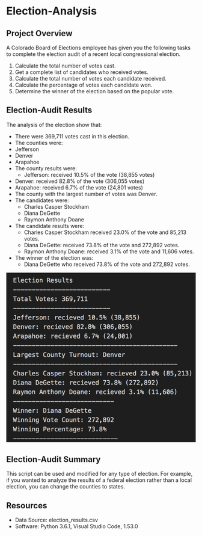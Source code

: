 # Election-Analysis

## Project Overview
A Colorado Board of Elections employee has given you the following tasks to complete the election audit of a recent local congressional election.

1. Calculate the total number of votes cast.
2. Get a complete list of candidates who received votes.
3. Calculate the total number of votes each candidate received.
4. Calculate the percentage of votes each candidate won.
5. Determine the winner of the election based on the popular vote. 

## Election-Audit Results
 
The analysis of the election show that:
- There were 369,711 votes cast in this election.
- The counties were:
- Jefferson
- Denver
- Arapahoe
- The county results were:
	- Jefferson: received 10.5% of the vote (38,855 votes)
- Denver: received 82.8% of the vote (306,055 votes)
- Arapahoe: received 6.7% of the vote (24,801 votes)
- The county with the largest number of votes was Denver. 
- The candidates were:
  - Charles Casper Stockham
  - Diana DeGette
  - Raymon Anthony Doane
- The candidate results were:
  - Charles Casper Stockham received 23.0% of the vote and 85,213 votes.
  - Diana DeGette: received 73.8% of the vote and 272,892 votes.
  - Raymon Anthony Doane: received 3.1% of the vote and 11,606 votes.
- The winner of the election was:
  - Diana DeGette who received 73.8% of the vote and 272,892 votes.

![ELECTION_ANALYSIS_PIC](ELECTION_ANALYSIS_PIC.PNG)

## Election-Audit Summary

This script can be used and modified for any type of election. For example, if you wanted to analyze the results of a federal election rather than a local election, you can change the counties to states. 

## Resources
- Data Source: election_results.csv
- Software: Python 3.6.1, Visual Studio Code, 1.53.0

  
